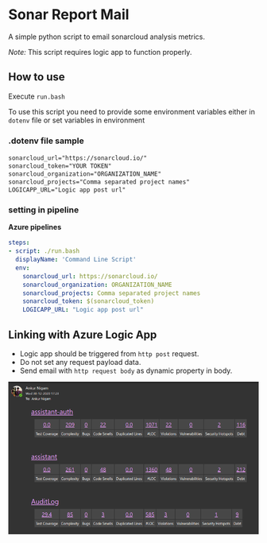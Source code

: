 # Sonar Report Mail

A simple python script to email sonarcloud analysis metrics.

_Note:_ This script requires logic app to function properly.

## How to use

Execute `run.bash`

To use this script you need to provide some environment variables either in `dotenv` file or set variables in environment

### .dotenv file sample

```dotenv
sonarcloud_url="https://sonarcloud.io/"
sonarcloud_token="YOUR TOKEN"
sonarcloud_organization="ORGANIZATION_NAME"
sonarcloud_projects="Comma separated project names"
LOGICAPP_URL="Logic app post url"
```

### setting in pipeline

**Azure pipelines**
``` yaml
steps:
- script: ./run.bash
  displayName: 'Command Line Script'
  env:
    sonarcloud_url: https://sonarcloud.io/
    sonarcloud_organization: ORGANIZATION_NAME
    sonarcloud_projects: Comma separated project names
    sonarcloud_token: $(sonarcloud_token)
    LOGICAPP_URL: "Logic app post url"
```

## Linking with Azure Logic App

- Logic app should be triggered from `http post` request.
- Do not set any request payload data.
- Send email with `http request body` as dynamic property in body.

![sample email](./docs/sampleEmail.png)